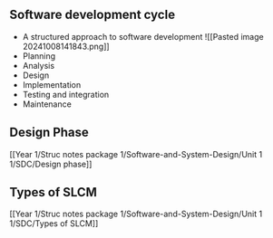 ## Software development cycle
-  A structured approach to software development
![[Pasted image 20241008141843.png]]
- Planning
- Analysis
- Design
- Implementation
- Testing and integration
- Maintenance
## Design Phase
[[Year 1/Struc notes package 1/Software-and-System-Design/Unit 1 1/SDC/Design phase]]
## Types of SLCM
[[Year 1/Struc notes package 1/Software-and-System-Design/Unit 1 1/SDC/Types of SLCM]]
